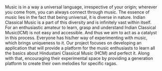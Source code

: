 Music is in a way a universal language, irrespective of your origin; wherever you come from, you can
always connect through music. The essence of music lies in the fact that being universal, it is diverse in
nature. Indian Classical Music is a part of this diversity and is infinitely vast within itself. For an
enthusiastic amateur to learn, grasp and understand Indian Classical Music(ICM) is not easy and
accessible. And thus we aim to act as a catalyst in this process. Everyone has his/her way of
experimenting with music, which brings uniqueness to it. Our project focuses on developing an application
that will provide a platform for the music enthusiasts to learn all the basics about Hindustani Classical
Music (HCM) and perfect it. Along with that, encouraging their experimental space by providing a
generation platform to create their own melodies for specific ragas.
